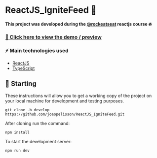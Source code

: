 # ReactJS_IgniteFeed 🚀

#### This project was developed during the [@rockeatseat](https://www.rocketseat.com.br/) reactjs course 🔥

### [📌 Click here to view the demo / preview](https://joaopelisson.github.io/ReactJS_IgniteFeed/)

### ⚡ Main technologies used
- [ReactJS](https://pt-br.reactjs.org/)
- [TypeScript](https://www.typescriptlang.org/)

## 🚀 Starting

These instructions will allow you to get a working copy of the project on your local machine for development and testing purposes. 

```
git clone -b develop https://github.com/joaopelisson/ReactJS_IgniteFeed.git
```

After cloning run the command:

```
npm install
```

To start the development server:

```
npm run dev
```
